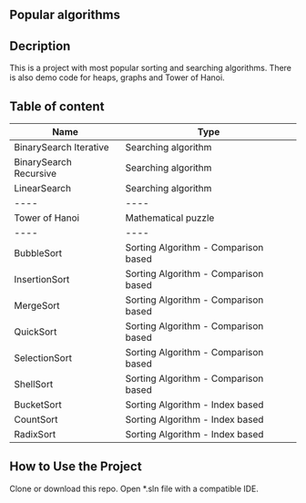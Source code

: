 ## Popular algorithms
## Decription
This is a project with most popular sorting and searching algorithms. There is also demo code for heaps, graphs and Tower of Hanoi.
## Table of content
| Name | Type |
| ---- | ---- |
| BinarySearch Iterative | Searching algorithm |
| BinarySearch Recursive | Searching algorithm |
| LinearSearch | Searching algorithm |
| ---- | ---- |
| Tower of Hanoi | Mathematical puzzle |
| ---- | ---- |
| BubbleSort | Sorting Algorithm - Comparison based | 
| InsertionSort | Sorting Algorithm - Comparison based | 
| MergeSort | Sorting Algorithm - Comparison based | 
| QuickSort | Sorting Algorithm - Comparison based | 
| SelectionSort | Sorting Algorithm - Comparison based | 
| ShellSort | Sorting Algorithm - Comparison based | 
| BucketSort | Sorting Algorithm - Index based | 
| CountSort | Sorting Algorithm - Index based | 
| RadixSort | Sorting Algorithm - Index based | 

## How to Use the Project
Clone or download this repo. Open *.sln file with a compatible IDE.
